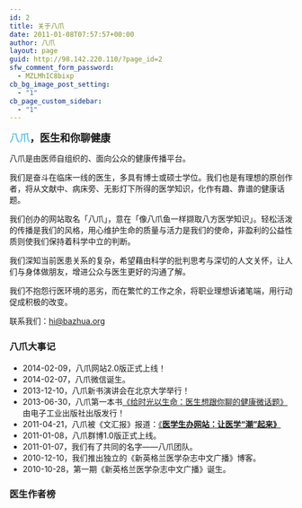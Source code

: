 ```yaml
---
id: 2
title: 关于八爪
date: 2011-01-08T07:57:57+00:00
author: 八爪
layout: page
guid: http://98.142.220.110/?page_id=2
sfw_comment_form_password:
  - MZLMhIC8bixp
cb_bg_image_post_setting:
  - "1"
cb_page_custom_sidebar:
  - "1"
---
```

**<span style="font-size: large;"><span style="color: #6cc6ea;">八爪</span>，医生和你聊健康</span>**

八爪是由医师自组织的、面向公众的健康传播平台。

我们是奋斗在临床一线的医生，多具有博士或硕士学位。我们也是有理想的原创作者，将从文献中、病床旁、无影灯下所得的医学知识，化作有趣、靠谱的健康话题。

我们创办的网站取名「八爪」，意在「像八爪鱼一样撷取八方医学知识」。轻松活泼的传播是我们的风格，用心维护生命的质量与活力是我们的使命，非盈利的公益性质则使我们保持着科学中立的判断。

我们深知当前医患关系的复杂，希望藉由科学的批判思考与深切的人文关怀，让人们与身体做朋友，增进公众与医生更好的沟通了解。
  
我们不抱怨行医环境的恶劣，而在繁忙的工作之余，将职业理想诉诸笔端，用行动促成积极的改变。

联系我们：[hi@bazhua.org](mailto:hi@bazhua.org "Mail To Bazhua")

### 八爪大事记

  * 2014-02-09，八爪网站2.0版正式上线！
  * 2014-02-07，八爪微信诞生。
  * 2013-12-10，八爪新书演讲会在北京大学举行！
  * 2013-06-30，八爪第一本书<a href="http://www.amazon.cn/mn/detailApp/ref=asc_df_B00DTV9EW2901196/?asin=B00DTV9EW2&tag=douban-23&creative=2384&creativeASIN=B00DTV9EW2&linkCode=asn" target="_blank">《给时光以生命：医生想跟你聊的健康微话题》</a>由电子工业出版社出版发行！
  * 2011-04-21，八爪被《文汇报》报道：<a href="http://whb.news365.com.cn/jkw/201104/t20110421_3015754.htm" target="_blank" shape="rect">《<strong>医学生办网站：让医学“潮”起来》</strong></a>
  * 2011-01-08，八爪群博1.0版正式上线。
  * 2011-01-07，我们有了共同的名字——八爪团队。
  * 2010-12-10，我们推出独立的《新英格兰医学杂志中文广播》博客。
  * 2010-10-28，第一期《新英格兰医学杂志中文广播》诞生。

### 医生作者榜
